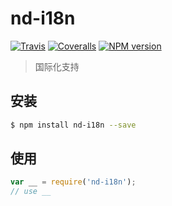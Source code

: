 # nd-i18n

[![Travis](https://img.shields.io/travis/ndfront/nd-i18n.svg?style=flat-square)](https://github.com/ndfront/nd-i18n)
[![Coveralls](https://img.shields.io/coveralls/ndfront/nd-i18n.svg?style=flat-square)](https://github.com/ndfront/nd-i18n)
[![NPM version](https://img.shields.io/npm/v/nd-i18n.svg?style=flat-square)](https://npmjs.org/package/nd-i18n)

> 国际化支持

## 安装

```bash
$ npm install nd-i18n --save
```

## 使用

```js
var __ = require('nd-i18n');
// use __
```
